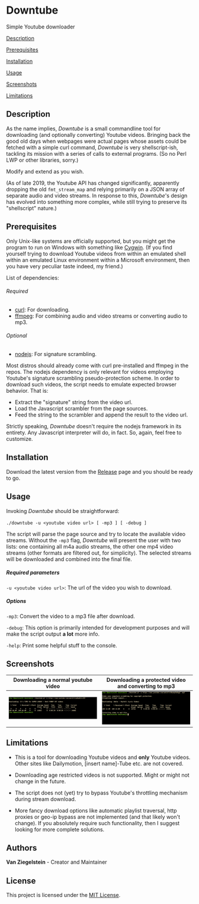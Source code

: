 # Downtube
Simple Youtube downloader

[Description](#description)

[Prerequisites](#prerequisites)

[Installation](#installation)

[Usage](#usage)

[Screenshots](#screenshots)

[Limitations](#limitations)

## Description
As the name implies, *Downtube* is a small commandline tool for downloading (and optionally converting) Youtube videos. 
Bringing back the good old days when webpages were actual pages whose assets could be fetched with a simple curl command, 
*Downtube* is very shellscript-ish, tackling its mission with a series of calls to external programs. 
(So no Perl LWP or other libraries, sorry.)

Modify and extend as you wish.

(As of late 2019, the Youtube API has changed significantly, apparently dropping the old `fmt_stream_map` 
and relying primarily on a JSON array of separate audio and video streams. In response to this, *Downtube*'s
design has evolved into something more complex, while still trying to preserve its "shellscript" nature.) 

## Prerequisites
Only Unix-like systems are officially supported, but you might get the program to run on Windows with something
like [Cygwin](https://www.cygwin.com/). (If you find yourself trying to download Youtube videos from
within an emulated shell within an emulated Linux environment within a Microsoft environment, 
then you have very peculiar taste indeed, my friend.)

List of dependencies:
###### Required
* [curl](https://curl.haxx.se/): For downloading.
* [ffmpeg](https://ffmpeg.org/): For combining audio and video streams or converting audio to mp3.

###### Optional 
* [nodejs](https://nodejs.org/en/): For signature scrambling.

Most distros should already come with curl pre-installed and ffmpeg in the repos. The nodejs dependency is 
only relevant for videos employing Youtube's signature scrambling pseudo-protection scheme. 
In order to download such videos, the script needs to emulate expected browser behavior. That is:

* Extract the "signature" string from the video url.
* Load the Javascript scrambler from the page sources.
* Feed the string to the scrambler and append the result to the video url.

Strictly speaking, *Downtube* doesn't require the nodejs framework in its entirety. 
Any Javascript interpreter will do, in fact. So, again, feel free to customize.

## Installation
Download the latest version from the [Release](https://github.com/Van-Ziegelstein/Downtube/releases) page and you
should be ready to go.

## Usage
Invoking *Downtube* should be straightforward:

`./downtube -u <youtube video url> [ -mp3 ] [ -debug ]`

The script will parse the page source and try to locate the available
video streams. Without the `-mp3` flag, *Downtube* will present the user
with two lists: one containing all m4a audio streams, the other one mp4 video streams
(other formats are filtered out, for simplicity). The selected streams will be downloaded
and combined into the final file.

##### Required parameters

`-u <youtube video url>`: The url of the video you wish to download.

##### Options

`-mp3`: Convert the video to a mp3 file after download.

`-debug`: This option is primarily intended for development purposes and will make the script output **a lot** more info. 

`-help`: Print some helpful stuff to the console.

## Screenshots 

| Downloading a normal youtube video | Downloading a protected video and converting to mp3 |
| ---------------------------------- | --------------------------------------------------- |
| <img src="screenshots/down1.png">  | <img src="screenshots/down2.png">                   |

## Limitations
* This is a tool for downloading Youtube videos and **only** Youtube videos. Other sites like Dailymotion, [insert name]-Tube etc.
are not covered.

* Downloading age restricted videos is not supported. Might or might not change in the future.

* The script does not (yet) try to bypass Youtube's throttling mechanism during stream download.

* More fancy download options like automatic playlist traversal, http proxies or geo-ip bypass are not implemented (and that
likely won't change). If you absolutely require such functionality, then I suggest looking for more complete solutions. 

## Authors
**Van Ziegelstein** - Creator and Maintainer

## License
This project is licensed under the [MIT License](LICENSE).
